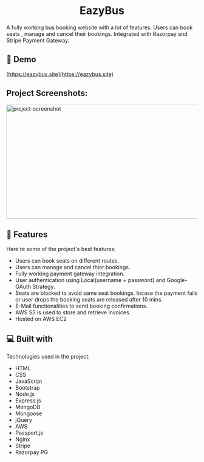 <h1 align="center" id="title">EazyBus</h1>

<p id="description">A fully working bus booking website with a lot of features. Users can book seats , manage and cancel their bookings. Integrated with Razorpay and Stripe Payment Gateway.</p>

<h2>🚀 Demo</h2>

[https://eazybus.site](https://eazybus.site)

<h2>Project Screenshots:</h2>

<img src="https://ashish-kumar1.netlify.app/assets/img/eazybus.webp" alt="project-screenshot" width="600" height="300/">

  
  
<h2>🧐 Features</h2>

Here're some of the project's best features:

*   Users can book seats on different routes.
*   Users can manage and cancel thier bookings.
*   Fully working payment gateway integration.
*   User authentication using Local(username + password) and Google-OAuth Strategy.
*   Seats are blocked to avoid same seat bookings. Incase the payment fails or user drops the booking seats are released after 10 mins.
*   E-Mail functionalities to send booking confirmations.
*   AWS S3 is used to store and retrieve invoices.
*   Hosted on AWS EC2

  
  
<h2>💻 Built with</h2>

Technologies used in the project:

*   HTML
*   CSS
*   JavaScript
*   Bootstrap
*   Node.js
*   Express.js
*   MongoDB
*   Mongoose
*   jQuery
*   AWS
*   Passport.js
*   Nginx
*   Stripe
*   Razorpay PG
